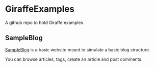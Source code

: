 # GiraffeExamples

A github repo to hold Giraffe examples

## SampleBlog

[SampleBlog](/SampleBlog/) is a basic website meant to simulate a basic blog structure.

You can browse articles, tags, create an article and post comments.